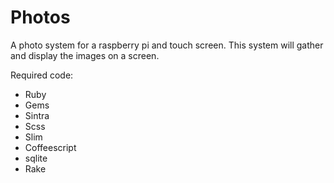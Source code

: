 Photos
======
A photo system for a raspberry pi and touch screen. This system will gather and display the images on a screen.

Required code:
- Ruby
- Gems
- Sintra 
- Scss
- Slim
- Coffeescript
- sqlite
- Rake